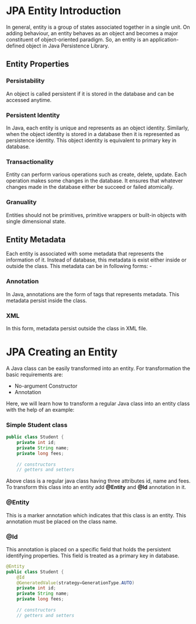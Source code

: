 # JPA Entity Introduction
In general, entity is a group of states associated together in a single unit. On adding behaviour, an entity behaves as an object and becomes a major constituent of object-oriented paradigm. So, an entity is an application-defined object in Java Persistence Library.

## Entity Properties

### Persistability 
An object is called persistent if it is stored in the database and can be accessed anytime.

### Persistent Identity 
In Java, each entity is unique and represents as an object identity. Similarly, when the object identity is stored in a database then it is represented as persistence identity. This object identity is equivalent to primary key in database.

### Transactionality 
Entity can perform various operations such as create, delete, update. Each operation makes some changes in the database. It ensures that whatever changes made in the database either be succeed or failed atomically.

### Granuality 
Entities should not be primitives, primitive wrappers or built-in objects with single dimensional state.

## Entity Metadata
Each entity is associated with some metadata that represents the information of it. Instead of database, this metadata is exist either inside or outside the class. This metadata can be in following forms: -

### Annotation 
In Java, annotations are the form of tags that represents metadata. This metadata persist inside the class.

### XML
In this form, metadata persist outside the class in XML file.

# JPA Creating an Entity
A Java class can be easily transformed into an entity. For transformation the basic requirements are:

- No-argument Constructor
- Annotation

Here, we will learn how to transform a regular Java class into an entity class with the help of an example:

### Simple Student class

```java
public class Student {  
    private int id;  
    private String name;  
    private long fees;  
    
    // constructors
    // getters and setters
```

Above class is a regular java class having three attributes id, name and fees. To transform this class into an entity add **@Entity** and **@Id** annotation in it.

### @Entity
This is a marker annotation which indicates that this class is an entity. This annotation must be placed on the class name.

### @Id 
This annotation is placed on a specific field that holds the persistent identifying properties. This field is treated as a primary key in database.

```java
@Entity
public class Student {  
    @Id
    @GeneratedValue(strategy=GenerationType.AUTO) 
    private int id;  
    private String name;  
    private long fees;  
    
    // constructors
    // getters and setters
```
